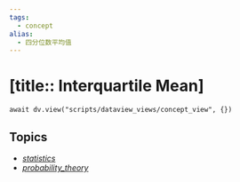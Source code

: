 ```yaml
---
tags:
  - concept
alias:
  - 四分位数平均值
---
```


# [title:: Interquartile Mean]

```dataviewjs
await dv.view("scripts/dataview_views/concept_view", {})
```

## Topics

- [_statistics_](_statistics_.md)
- [_probability_theory_](_probability_theory_.md)
